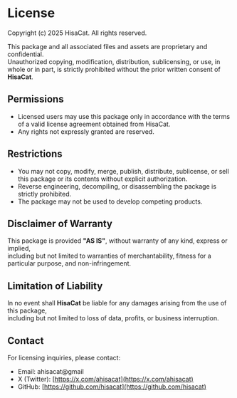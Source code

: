 # License

Copyright (c) 2025 HisaCat. All rights reserved.

This package and all associated files and assets are proprietary and confidential.  
Unauthorized copying, modification, distribution, sublicensing, or use, in whole or in part, is strictly prohibited without the prior written consent of **HisaCat**.

## Permissions
- Licensed users may use this package only in accordance with the terms of a valid license agreement obtained from HisaCat.
- Any rights not expressly granted are reserved.

## Restrictions
- You may not copy, modify, merge, publish, distribute, sublicense, or sell this package or its contents without explicit authorization.
- Reverse engineering, decompiling, or disassembling the package is strictly prohibited.
- The package may not be used to develop competing products.

## Disclaimer of Warranty
This package is provided **"AS IS"**, without warranty of any kind, express or implied,  
including but not limited to warranties of merchantability, fitness for a particular purpose, and non-infringement.

## Limitation of Liability
In no event shall **HisaCat** be liable for any damages arising from the use of this package,  
including but not limited to loss of data, profits, or business interruption.

## Contact
For licensing inquiries, please contact:

- Email: ahisacat@gmail  
- X (Twitter): [https://x.com/ahisacat](https://x.com/ahisacat)  
- GitHub: [https://github.com/hisacat](https://github.com/hisacat)  
